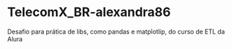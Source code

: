# TelecomX_BR-alexandra86
Desafio para prática de libs, como pandas e matplotlip, do curso de ETL da Alura
